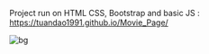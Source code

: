 
Project run on HTML CSS, Bootstrap and basic JS :  https://tuandao1991.github.io/Movie_Page/ 



![bg](https://user-images.githubusercontent.com/75282610/158702343-b3ed466a-0200-4739-93af-fc9370e41ee0.png)
